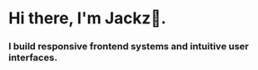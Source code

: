 # Hi there, I'm Jackz👋.
<h3>I build responsive frontend systems and intuitive user interfaces.</h3>
